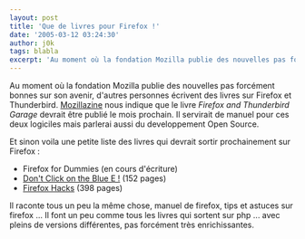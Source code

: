 ```yaml
---
layout: post
title: 'Que de livres pour Firefox !'
date: '2005-03-12 03:24:30'
author: j0k
tags: blabla
excerpt: 'Au moment où la fondation Mozilla publie des nouvelles pas forcément bonnes sur son avenir, d''autres personnes écrivent des livres sur Firefox et Thunderbird.   )   [Mozillazine](http://www.mozillazine-fr.org/) nous indique que le livre *Firefox and Thunderbird Garage* devrait être publié le mois prochain. Il servirait de manuel pour ces deux logiciles      ...'
---
```


Au moment où la fondation Mozilla publie des nouvelles pas forcément bonnes sur son avenir, d'autres personnes écrivent des livres sur Firefox et Thunderbird.      [Mozillazine](http://www.mozillazine-fr.org/) nous indique que le livre *Firefox and Thunderbird Garage* devrait être publié le mois prochain. Il servirait de manuel pour ces deux logiciles mais parlerai aussi du developpement Open Source.

Et sinon voila une petite liste des livres qui devrait sortir prochainement sur Firefox :

 * Firefox for Dummies (en cours d'écriture)
 * [Don't Click on the Blue E !](http://www.oreilly.com/catalog/bluee/) (152 pages)
 * [Firefox Hacks](http://www.oreilly.com/catalog/firefoxhks/) (398 pages)

Il raconte tous un peu la même chose, manuel de firefox, tips et astuces sur firefox ...    Il font un peu comme tous les livres qui sortent sur php ... avec pleins de versions différentes, pas forcément très enrichissantes.
